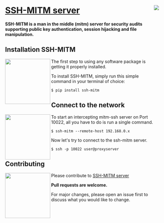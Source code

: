 
# [SSH-MITM server](https://github.com/ssh-mitm/ssh-mitm) <img src="https://github-readme-stats.vercel.app/api?username=manfred-kaiser&show_icons=true&hide=stars&count_private=true" align="right">


**SSH-MITM is a man in the middle (mitm) server for security audits supporting public key authentication, session hijacking and file manipulation.**


## Installation SSH-MITM

<img src="https://ssh-mitm.at/assets/images/streamline-free/monitor-loading-progress.svg" align="left" width="148">


The first step to using any software package is getting it properly installed.

To install SSH-MITM, simply run this simple command in your terminal of choice:

    $ pip install ssh-mitm

## Connect to the network

<img src="https://ssh-mitm.at/assets/images/streamline-free/programmer-male.svg" align="left" width="148">

To start an intercepting mitm-ssh server on Port 10022, all you have to do is run a single command.

    $ ssh-mitm --remote-host 192.168.0.x
    
Now let's try to connect to the ssh-mitm server.

    $ ssh -p 10022 user@proxyserver

## Contributing

<img src="https://ssh-mitm.at/assets/images/streamline-free/write-paper-ink.svg" align="left" width="148">

Please contribute to [SSH-MITM server](https://github.com/ssh-mitm/ssh-mitm)

**Pull requests are welcome.** 

For major changes, please open an issue first to discuss what you would like to change.
